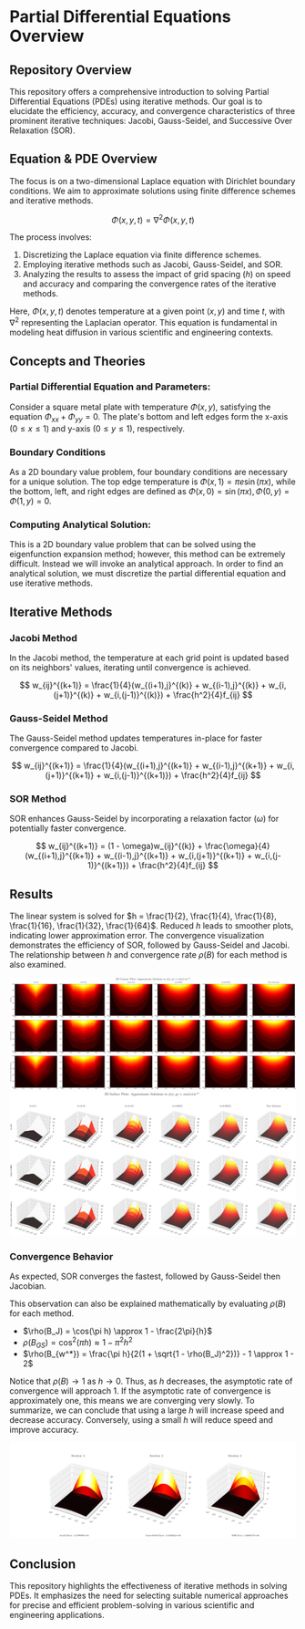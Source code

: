 # Partial Differential Equations Overview

## Repository Overview
This repository offers a comprehensive introduction to solving Partial Differential Equations (PDEs) using iterative methods. Our goal is to elucidate the efficiency, accuracy, and convergence characteristics of three prominent iterative techniques: Jacobi, Gauss-Seidel, and Successive Over Relaxation (SOR).

## Equation & PDE Overview

The focus is on a two-dimensional Laplace equation with Dirichlet boundary conditions. We aim to approximate solutions using finite difference schemes and iterative methods.

$$
\Phi(x, y, t) = \nabla^2 \Phi(x, y, t)
$$

The process involves:
1. Discretizing the Laplace equation via finite difference schemes.
2. Employing iterative methods such as Jacobi, Gauss-Seidel, and SOR.
3. Analyzing the results to assess the impact of grid spacing ($h$) on speed and accuracy and comparing the convergence rates of the iterative methods.

Here, $\Phi(x, y, t)$ denotes temperature at a given point $(x, y)$ and time $t$, with $\nabla^2$ representing the Laplacian operator. This equation is fundamental in modeling heat diffusion in various scientific and engineering contexts.

## Concepts and Theories

### Partial Differential Equation and Parameters:
Consider a square metal plate with temperature $\Phi(x, y)$, satisfying the equation $\Phi_{xx} + \Phi_{yy} = 0$. The plate's bottom and left edges form the x-axis ($0 \leq x \leq 1$) and y-axis ($0 \leq y \leq 1$), respectively.

### Boundary Conditions
As a 2D boundary value problem, four boundary conditions are necessary for a unique solution. The top edge temperature is $\Phi(x, 1) = \pi e \sin(\pi x)$, while the bottom, left, and right edges are defined as $\Phi(x, 0) = \sin(\pi x), \Phi(0, y) = \Phi(1, y) = 0$.

### Computing Analytical Solution:
This is a 2D boundary value problem that can be solved using the eigenfunction expansion
method; however, this method can be extremely difficult. Instead we will invoke an analytical
approach.
In order to find an analytical solution, we must discretize the partial differential equation and
use iterative methods.

## Iterative Methods

### Jacobi Method
In the Jacobi method, the temperature at each grid point is updated based on its neighbors' values, iterating until convergence is achieved.

$$
w_{ij}^{(k+1)} = \frac{1}{4}(w_{(i+1),j}^{(k)} + w_{(i-1),j}^{(k)} + w_{i,(j+1)}^{(k)} + w_{i,(j-1)}^{(k)}) + \frac{h^2}{4}f_{ij}
$$

### Gauss-Seidel Method
The Gauss-Seidel method updates temperatures in-place for faster convergence compared to Jacobi.

$$
w_{ij}^{(k+1)} = \frac{1}{4}(w_{(i+1),j}^{(k+1)} + w_{(i-1),j}^{(k+1)} + w_{i,(j+1)}^{(k+1)} + w_{i,(j-1)}^{(k+1)}) + \frac{h^2}{4}f_{ij}
$$

### SOR Method
SOR enhances Gauss-Seidel by incorporating a relaxation factor ($\omega$) for potentially faster convergence.

$$
w_{ij}^{(k+1)} = (1 - \omega)w_{ij}^{(k)} + \frac{\omega}{4}(w_{(i+1),j}^{(k+1)} + w_{(i-1),j}^{(k+1)} + w_{i,(j+1)}^{(k+1)} + w_{i,(j-1)}^{(k+1)}) + \frac{h^2}{4}f_{ij}
$$

## Results
The linear system is solved for $h = \frac{1}{2}, \frac{1}{4}, \frac{1}{8}, \frac{1}{16}, \frac{1}{32}, \frac{1}{64}$. Reduced $h$ leads to smoother plots, indicating lower approximation error. The convergence visualization demonstrates the efficiency of SOR, followed by Gauss-Seidel and Jacobi. The relationship between $h$ and convergence rate $\rho(B)$ for each method is also examined.

![Contour Plot](plots/2d_contour.png)
![Surface Plot](plots/3d_surface.png)

### Convergence Behavior
As expected, SOR converges the fastest, followed by Gauss-Seidel then Jacobian.

This observation can also be explained mathematically by evaluating $\rho(B)$ for each method.

- $\rho(B_J) = \cos(\pi h) \approx 1 - \frac{2\pi}{h}$
- $\rho(B_{GS}) = \cos^2(\pi h) \approx 1 - \pi^2h^2$
- $\rho(B_{w^*}) = \frac{\pi h}{2(1 + \sqrt{1 - \rho(B_J)^2})} - 1 \approx 1 - 2$

Notice that $\rho(B) \to 1$ as $h \to 0$. Thus, as $h$ decreases, the asymptotic rate of convergence will approach 1. If the asymptotic rate of convergence is approximately one, this means we are converging very slowly. To summarize, we can conclude that using a large $h$ will increase speed and decrease accuracy. Conversely, using a small $h$ will reduce speed and improve accuracy.


![Convergence Visualization](/plots/heat_equation_animation.gif)

## Conclusion

This repository highlights the effectiveness of iterative methods in solving PDEs. It emphasizes the need for selecting suitable numerical approaches for precise and efficient problem-solving in various scientific and engineering applications.
